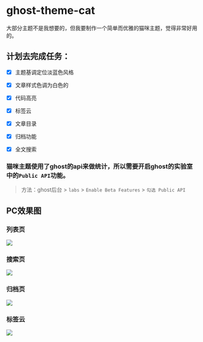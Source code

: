 # ghost-theme-cat

大部分主题不是我想要的，但我要制作一个简单而优雅的猫咪主题，觉得非常好用的。

## 计划去完成任务：
- [x] 主题基调定位淡蓝色风格

- [x] 文章样式色调为白色的

- [x] 代码高亮

- [x] 标签云

- [x] 文章目录

- [x] 归档功能

- [x] 全文搜索

### 猫咪主题使用了ghost的api来做统计，所以需要开启ghost的实验室中的`Public API`功能。

> 方法：ghost后台 > `labs` > `Enable Beta Features` > `勾选 Public API`

## PC效果图
### 列表页
![](http://p2scp2n8u.bkt.clouddn.com/Snip20180119_12.png)
### 搜索页
![](http://p2scp2n8u.bkt.clouddn.com/Snip20180119_11.png)
### 归档页
![](http://p2scp2n8u.bkt.clouddn.com/Snip20180119_13.png)
### 标签云
![](http://p2scp2n8u.bkt.clouddn.com/Snip20180119_14.png)







